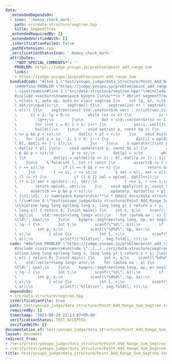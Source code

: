 ```yaml
---
data:
  _extendedDependsOn:
  - icon: ':heavy_check_mark:'
    path: src/data-structure/segtree.hpp
    title: SegmentTree
  _extendedRequiredBy: []
  _extendedVerifiedWith: []
  _isVerificationFailed: false
  _pathExtension: cpp
  _verificationStatusIcon: ':heavy_check_mark:'
  attributes:
    '*NOT_SPECIAL_COMMENTS*': ''
    PROBLEM: https://judge.yosupo.jp/problem/point_add_range_sum
    links:
    - https://judge.yosupo.jp/problem/point_add_range_sum
  bundledCode: "#line 1 \"test/yosupo_judge/data_structure/Point_Add_Range_Sum_Segtree.test.cpp\"\
    \n#define PROBLEM \"https://judge.yosupo.jp/problem/point_add_range_sum\"\n#include\
    \ <iostream>\n#line 2 \"src/data-structure/segtree.hpp\"\n#include <cassert>\n\
    #include <vector>\nnamespace kyopro {\n\n/**\n * @brief SegmentTree\n */\ntemplate\
    \ <class S, auto op, auto e> class segtree {\n    int lg, sz, n;\n    std::vector<S>\
    \ dat;\n\npublic:\n    segtree() {}\n    segtree(int n) : segtree(std::vector<S>(n,\
    \ e())) {}\n    segtree(const std::vector<S>& vec) : n((int)vec.size()) {\n  \
    \      sz = 1, lg = 0;\n        while (sz <= n) {\n            sz <<= 1;\n   \
    \         lg++;\n        }\n\n        dat = std::vector<S>(sz << 1, e());\n\n\
    \        for (int i = 0; i < n; i++) {\n            set(i, vec[i]);\n        }\n\
    \        build();\n    }\n\n    void set(int p, const S& v) {\n        assert(0\
    \ <= p && p < sz);\n        dat[sz + p] = v;\n    }\n    void build() {\n    \
    \    for (int i = sz - 1; i > 0; i--) {\n            dat[i] = op(dat[i << 1 |\
    \ 0], dat[i << 1 | 1]);\n        }\n    }\n\n    S operator[](int p) const { return\
    \ dat[sz + p]; }\n\n    void update(int p, const S& v) {\n        assert(0 <=\
    \ p && p < sz);\n        p += sz;\n        dat[p] = v;\n        while (p >>= 1)\
    \ {\n            dat[p] = op(dat[(p << 1) | 0], dat[(p << 1) | 1]);\n        }\n\
    \    }\n\n    S fold(int l, int r) const {\n        assert(0 <= l && l <= r &&\
    \ r <= sz);\n        if (l == 0 && r == n) {\n            return dat[1];\n   \
    \     }\n        l += sz, r += sz;\n        S sml = e(), smr = e();\n        while\
    \ (l != r) {\n            if (l & 1) sml = op(sml, dat[l++]);\n            if\
    \ (r & 1) smr = op(dat[--r], smr);\n            l >>= 1, r >>= 1;\n        }\n\
    \        return op(sml, smr);\n    }\n    void apply(int p, const S& v) {\n  \
    \      assert(0 <= p && p < sz);\n        update(p, op(dat[sz + p], v));\n   \
    \ }\n};\n};  // namespace kyopro\n\n/**\n * @docs docs/data-structure/segtree.md\n\
    \ */\n#line 4 \"test/yosupo_judge/data_structure/Point_Add_Range_Sum_Segtree.test.cpp\"\
    \n\ninline long long op(long long x, long long y) { return x + y; }\ninline long\
    \ long e() { return 0; }\nint main() {\n    int n, q;\n    scanf(\"%d%d\", &n,\
    \ &q);\n    std::vector<long long> a(n);\n    for (auto& aa : a) {\n        scanf(\"\
    %lld\", &aa);\n    }\n\n    kyopro::segtree<long long, op, e> seg(a);\n    while\
    \ (q--) {\n        int t;\n        scanf(\"%d\", &t);\n        if (!t) {\n   \
    \         int p, x;\n            scanf(\"%d%d\", &p, &x);\n            seg.apply(p,\
    \ x);\n        } else {\n            int l, r;\n            scanf(\"%d%d\", &l,\
    \ &r);\n            printf(\"%lld\\n\", seg.fold(l, r));\n        }\n    }\n}\n"
  code: "#define PROBLEM \"https://judge.yosupo.jp/problem/point_add_range_sum\"\n\
    #include <iostream>\n#include \"../../../src/data-structure/segtree.hpp\"\n\n\
    inline long long op(long long x, long long y) { return x + y; }\ninline long long\
    \ e() { return 0; }\nint main() {\n    int n, q;\n    scanf(\"%d%d\", &n, &q);\n\
    \    std::vector<long long> a(n);\n    for (auto& aa : a) {\n        scanf(\"\
    %lld\", &aa);\n    }\n\n    kyopro::segtree<long long, op, e> seg(a);\n    while\
    \ (q--) {\n        int t;\n        scanf(\"%d\", &t);\n        if (!t) {\n   \
    \         int p, x;\n            scanf(\"%d%d\", &p, &x);\n            seg.apply(p,\
    \ x);\n        } else {\n            int l, r;\n            scanf(\"%d%d\", &l,\
    \ &r);\n            printf(\"%lld\\n\", seg.fold(l, r));\n        }\n    }\n}"
  dependsOn:
  - src/data-structure/segtree.hpp
  isVerificationFile: true
  path: test/yosupo_judge/data_structure/Point_Add_Range_Sum_Segtree.test.cpp
  requiredBy: []
  timestamp: '2023-08-20 22:13:07+09:00'
  verificationStatus: TEST_ACCEPTED
  verifiedWith: []
documentation_of: test/yosupo_judge/data_structure/Point_Add_Range_Sum_Segtree.test.cpp
layout: document
redirect_from:
- /verify/test/yosupo_judge/data_structure/Point_Add_Range_Sum_Segtree.test.cpp
- /verify/test/yosupo_judge/data_structure/Point_Add_Range_Sum_Segtree.test.cpp.html
title: test/yosupo_judge/data_structure/Point_Add_Range_Sum_Segtree.test.cpp
---
```

